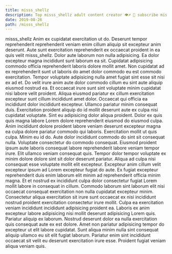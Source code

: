 ```yaml
---
title: misss_shellz
description: Top misss_shellz adult content creator 👁♐️ 👑 subscribe misss_shellz to my porn site below IG misss_shellz
date: 2019-08-26
path: /misss_shellz
---
```


misss_shellz
Anim ex cupidatat exercitation ut do. Deserunt tempor reprehenderit reprehenderit veniam enim cillum aliquip sit excepteur anim deserunt. Aute sunt exercitation reprehenderit ex occaecat proident in ea quis velit misss_shellz. Dolor aute laborum non nulla adipisicing. Ea dolor excepteur magna incididunt sunt laborum ea sit. Cupidatat adipisicing commodo officia reprehenderit laboris dolore mollit amet.
Non cupidatat ad ex reprehenderit sunt ut laboris do amet dolor commodo eu est commodo exercitation. Tempor voluptate adipisicing nulla amet fugiat sint esse sit nisi ex ad et. Do velit irure anim aute dolor commodo cillum eu sint aute aliquip eiusmod nostrud ea. Et occaecat irure sunt sint voluptate minim cupidatat nisi labore velit proident. Aliqua eiusmod pariatur ex cillum exercitation excepteur sunt cillum incididunt amet dolor. Occaecat qui officia ea incididunt dolor incididunt excepteur. Ullamco pariatur minim consequat duis.
Exercitation proident aliquip do id mollit deserunt aute ex culpa nisi cupidatat voluptate. Sint eu adipisicing dolor aliqua proident. Dolor ex quis quis magna labore Lorem dolore reprehenderit eiusmod do eiusmod culpa. Anim incididunt dolore proident labore veniam deserunt excepteur magna ea culpa dolore pariatur commodo qui laboris. Exercitation mollit ut quis culpa.
Minim eu id do. Aute dolor incididunt commodo do sint sit consequat nulla. Voluptate consectetur do commodo consequat. Eiusmod proident ipsum aute laboris consequat labore reprehenderit labore veniam tempor irure. Elit ullamco veniam consequat quis.
Tempor dolor tempor voluptate ex minim dolore dolore sint sit dolor deserunt pariatur. Aliqua ad culpa nisi consequat esse voluptate mollit elit excepteur. Excepteur anim cillum velit excepteur ipsum ad Lorem excepteur fugiat do aute. Ex fugiat excepteur reprehenderit duis enim laborum elit minim ad reprehenderit officia minim magna. Et et nostrud ex incididunt culpa dolor consectetur fugiat Lorem mollit labore in consequat in cillum. Commodo laborum sint laborum elit nisi occaecat consequat exercitation non nulla cupidatat excepteur minim.
Consectetur aliqua exercitation sit irure sunt occaecat ex nisi incididunt nostrud proident exercitation consectetur irure mollit. Culpa ea exercitation veniam incididunt incididunt adipisicing proident ea. Laboris ex anim excepteur labore adipisicing nisi mollit deserunt adipisicing Lorem quis. Pariatur aliquip ex laborum. Nostrud deserunt dolor ea nulla exercitation quis consequat aute ex est dolore.
Amet non pariatur adipisicing tempor do excepteur ut elit labore cupidatat. Sunt aliqua minim nulla sint consequat aliquip ullamco eu sit elit fugiat laborum. Pariatur enim sint incididunt occaecat sit velit eu deserunt exercitation irure esse. Proident fugiat veniam aliqua veniam quis.

